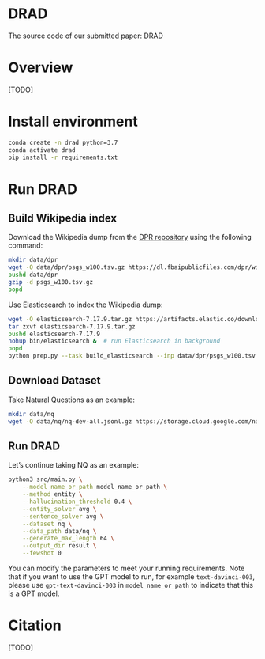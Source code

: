 # DRAD
The source code of our submitted paper: DRAD

# Overview

[TODO]

# Install environment

```bash
conda create -n drad python=3.7
conda activate drad
pip install -r requirements.txt
```

# Run DRAD

## Build Wikipedia index

Download the Wikipedia dump from the [DPR repository](https://github.com/facebookresearch/DPR/blob/main/dpr/data/download_data.py#L32) using the following command:

```bash
mkdir data/dpr
wget -O data/dpr/psgs_w100.tsv.gz https://dl.fbaipublicfiles.com/dpr/wikipedia_split/psgs_w100.tsv.gz
pushd data/dpr
gzip -d psgs_w100.tsv.gz
popd
```

Use Elasticsearch to index the Wikipedia dump:

```bash
wget -O elasticsearch-7.17.9.tar.gz https://artifacts.elastic.co/downloads/elasticsearch/elasticsearch-7.17.9-linux-x86_64.tar.gz  # download Elasticsearch
tar zxvf elasticsearch-7.17.9.tar.gz
pushd elasticsearch-7.17.9
nohup bin/elasticsearch &  # run Elasticsearch in background
popd
python prep.py --task build_elasticsearch --inp data/dpr/psgs_w100.tsv wiki  # build index
```

## Download Dataset

Take Natural Questions as an example:

```bash
mkdir data/nq
wget -O data/nq/nq-dev-all.jsonl.gz https://storage.cloud.google.com/natural_questions/v1.0-simplified/nq-dev-all.jsonl.gz
```

## Run DRAD

Let’s continue taking NQ as an example:

```bash
python3 src/main.py \
    --model_name_or_path model_name_or_path \
    --method entity \
    --hallucination_threshold 0.4 \
    --entity_solver avg \
    --sentence_solver avg \
    --dataset nq \
    --data_path data/nq \
    --generate_max_length 64 \
    --output_dir result \
    --fewshot 0 
```

You can modify the parameters to meet your running requirements. Note that if you want to use the GPT model to run, for example `text-davinci-003`, please use `gpt-text-davinci-003` in `model_name_or_path` to indicate that this is a GPT model.

# Citation

[TODO]
